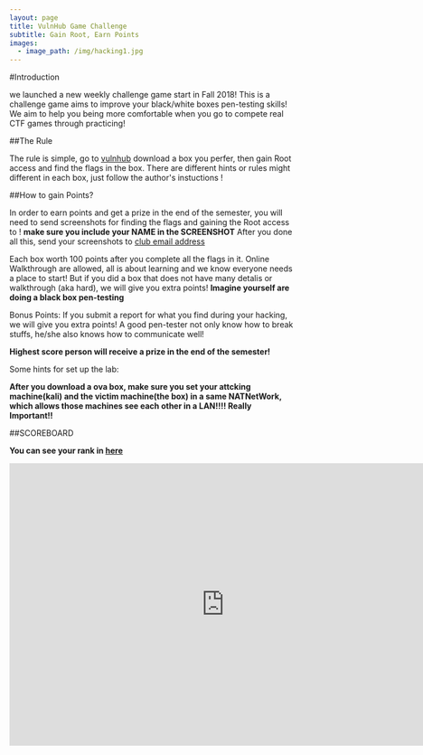 ```yaml
---
layout: page
title: VulnHub Game Challenge
subtitle: Gain Root, Earn Points
images:
  - image_path: /img/hacking1.jpg
---
```


#Introduction

we launched a new weekly challenge game start in Fall 2018! This is a challenge game aims to improve your black/white boxes pen-testing skills! We aim to help you being more comfortable when you go to compete real CTF games through practicing!

##The Rule

The rule is simple, go to [vulnhub](https://www.vulnhub.com/) download a box you perfer, then gain Root access and find the flags in the box. There are different hints or rules might different in each box, just follow the author's instuctions !

##How to gain Points?

In order to earn points and get a prize in the end of the semester, you will need to send screenshots for finding the flags and gaining the Root access to ! **make sure you include your NAME in the SCREENSHOT** After you done all this, send your screenshots to [club email address](untccsi@gmail.com) 

Each box worth 100 points after you complete all the flags in it. Online Walkthrough are allowed, all is about learning and we know everyone needs a place to start! But if you did a box that does not have many detalis or walkthrough (aka hard), we will give you extra points! **Imagine yourself are doing a black box pen-testing**

Bonus Points: 
If you submit a report for what you find during your hacking, we will give you extra points! A good pen-tester not only know how to break stuffs, he/she also knows how to communicate well! 
 
**Highest score person will receive a prize in the end of the semester!**

Some hints for set up the lab: 

**After you download a ova box, make sure you set your attcking machine(kali) and the victim machine(the box) in a same NATNetWork, which allows those machines see each other in a LAN!!!! Really Important!!**

##SCOREBOARD

**You can see your rank in [here](https://scoreboard.untcybersecurity.com/)** 


<div class="responsive-wrap">
  <iframe src="https://docs.google.com/forms/d/e/1FAIpQLScz7PcUEUZQLt8OiHT0TluGy8vq3DiUyQV6uje2ge9GY_TK0Q/viewform?embedded=true" width="760" height="500" frameborder="0" scrolling="yes">Loading...</iframe>
</div>
